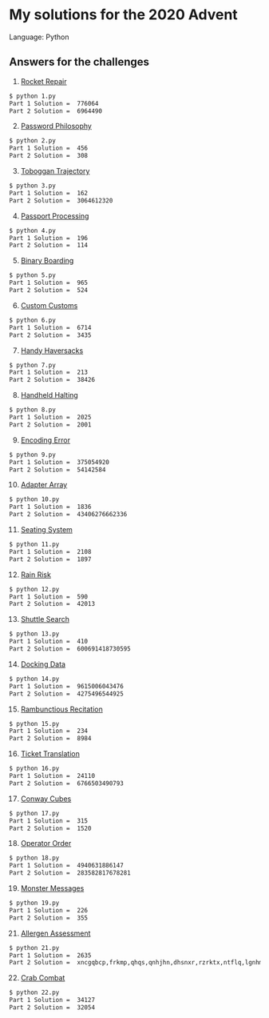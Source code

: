 # My solutions for the 2020 Advent

Language: Python

## Answers for the challenges
1. [Rocket Repair](https://adventofcode.com/2020/day/1)
```bash
$ python 1.py
Part 1 Solution =  776064
Part 2 Solution =  6964490 
```
2. [Password Philosophy](https://adventofcode.com/2020/day/2)
```bash
$ python 2.py
Part 1 Solution =  456
Part 2 Solution =  308 
```
3. [Toboggan Trajectory](https://adventofcode.com/2020/day/3)
```bash
$ python 3.py
Part 1 Solution =  162
Part 2 Solution =  3064612320 
```
4. [Passport Processing](https://adventofcode.com/2020/day/4)
```bash
$ python 4.py
Part 1 Solution =  196
Part 2 Solution =  114
```
5. [Binary Boarding](https://adventofcode.com/2020/day/5)
```bash
$ python 5.py
Part 1 Solution =  965
Part 2 Solution =  524
```
6. [Custom Customs](https://adventofcode.com/2020/day/6)
```bash
$ python 6.py
Part 1 Solution =  6714
Part 2 Solution =  3435
```
7. [Handy Haversacks](https://adventofcode.com/2020/day/7)
```bash
$ python 7.py
Part 1 Solution =  213
Part 2 Solution =  38426
```
8. [Handheld Halting](https://adventofcode.com/2020/day/8)
```bash
$ python 8.py
Part 1 Solution =  2025
Part 2 Solution =  2001
```
9. [Encoding Error](https://adventofcode.com/2020/day/9)
```bash
$ python 9.py
Part 1 Solution =  375054920
Part 2 Solution =  54142584
```
10. [Adapter Array](https://adventofcode.com/2020/day/10)
```bash
$ python 10.py
Part 1 Solution =  1836
Part 2 Solution =  43406276662336
```
11. [Seating System](https://adventofcode.com/2020/day/11)
```bash
$ python 11.py
Part 1 Solution =  2108
Part 2 Solution =  1897
```
12. [Rain Risk](https://adventofcode.com/2020/day/12)
```bash
$ python 12.py
Part 1 Solution =  590
Part 2 Solution =  42013
```
13. [Shuttle Search](https://adventofcode.com/2020/day/13)
```bash
$ python 13.py
Part 1 Solution =  410
Part 2 Solution =  600691418730595
```
14. [Docking Data](https://adventofcode.com/2020/day/14)
```bash
$ python 14.py
Part 1 Solution =  9615006043476
Part 2 Solution =  4275496544925
```
15. [Rambunctious Recitation](https://adventofcode.com/2020/day/15)
```bash
$ python 15.py
Part 1 Solution =  234
Part 2 Solution =  8984
```
16. [Ticket Translation](https://adventofcode.com/2020/day/16)
```bash
$ python 16.py
Part 1 Solution =  24110
Part 2 Solution =  6766503490793
```
17. [Conway Cubes](https://adventofcode.com/2020/day/17)
```bash
$ python 17.py
Part 1 Solution =  315
Part 2 Solution =  1520
```
18. [Operator Order](https://adventofcode.com/2020/day/18)
```bash
$ python 18.py
Part 1 Solution =  4940631886147
Part 2 Solution =  283582817678281
```
19. [Monster Messages](https://adventofcode.com/2020/day/19)
```bash
$ python 19.py
Part 1 Solution =  226
Part 2 Solution =  355
```
21. [Allergen Assessment](https://adventofcode.com/2020/day/21)
```bash
$ python 21.py
Part 1 Solution =  2635
Part 2 Solution =  xncgqbcp,frkmp,qhqs,qnhjhn,dhsnxr,rzrktx,ntflq,lgnhmx
```
22. [Crab Combat](https://adventofcode.com/2020/day/22)
```bash
$ python 22.py
Part 1 Solution =  34127
Part 2 Solution =  32054
```
